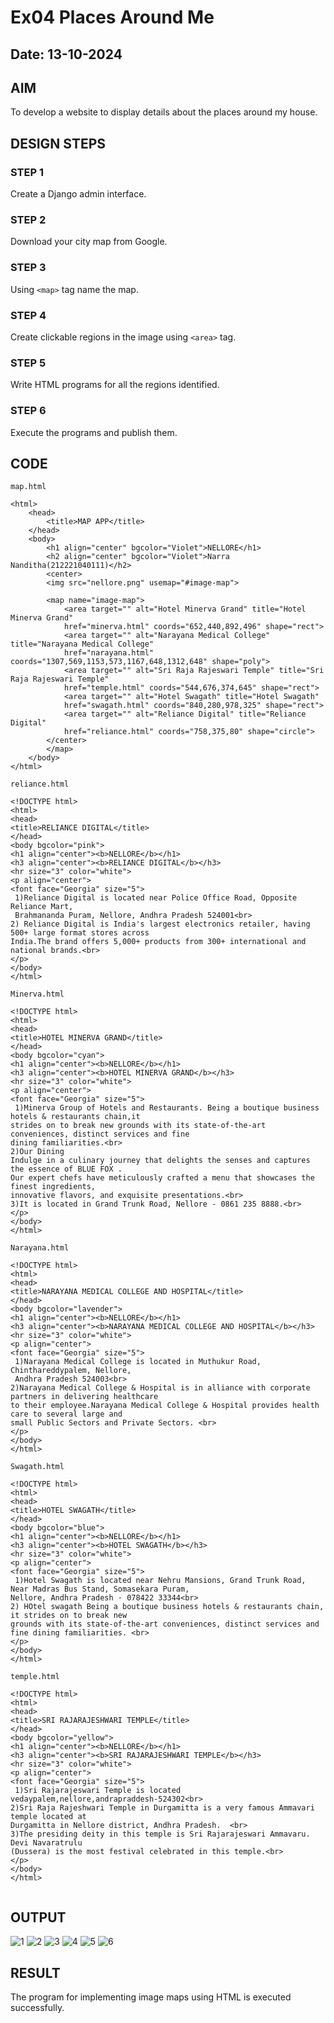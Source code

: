 # Ex04 Places Around Me
## Date: 13-10-2024

## AIM
To develop a website to display details about the places around my house.

## DESIGN STEPS

### STEP 1
Create a Django admin interface.

### STEP 2
Download your city map from Google.

### STEP 3
Using ```<map>``` tag name the map.

### STEP 4
Create clickable regions in the image using ```<area>``` tag.

### STEP 5
Write HTML programs for all the regions identified.

### STEP 6
Execute the programs and publish them.

## CODE
```
map.html 

<html>
    <head>
        <title>MAP APP</title>
    </head>
    <body>
        <h1 align="center" bgcolor="Violet">NELLORE</h1>
        <h2 align="center" bgcolor="Violet">Narra Nanditha(212221040111)</h2>
        <center>
        <img src="nellore.png" usemap="#image-map">

        <map name="image-map">
            <area target="" alt="Hotel Minerva Grand" title="Hotel Minerva Grand"
            href="minerva.html" coords="652,440,892,496" shape="rect">
            <area target="" alt="Narayana Medical College" title="Narayana Medical College"
            href="narayana.html" coords="1307,569,1153,573,1167,648,1312,648" shape="poly">
            <area target="" alt="Sri Raja Rajeswari Temple" title="Sri Raja Rajeswari Temple"
            href="temple.html" coords="544,676,374,645" shape="rect">
            <area target="" alt="Hotel Swagath" title="Hotel Swagath"
            href="swagath.html" coords="840,280,978,325" shape="rect">
            <area target="" alt="Reliance Digital" title="Reliance Digital"
            href="reliance.html" coords="758,375,80" shape="circle">
        </center>
        </map>
    </body>
</html>
```
```
reliance.html

<!DOCTYPE html>
<html>
<head>
<title>RELIANCE DIGITAL</title>
</head>
<body bgcolor="pink">
<h1 align="center"><b>NELLORE</b></h1>
<h3 align="center"><b>RELIANCE DIGITAL</b></h3>
<hr size="3" color="white">
<p align="center">
<font face="Georgia" size="5">
 1)Reliance Digital is located near Police Office Road, Opposite Reliance Mart,
 Brahmananda Puram, Nellore, Andhra Pradesh 524001<br>
2) Reliance Digital is India's largest electronics retailer, having 500+ large format stores across
India.The brand offers 5,000+ products from 300+ international and national brands.<br>
</p>
</body>
</html>
```
```
Minerva.html

<!DOCTYPE html>
<html>
<head>
<title>HOTEL MINERVA GRAND</title>
</head>
<body bgcolor="cyan">
<h1 align="center"><b>NELLORE</b></h1>
<h3 align="center"><b>HOTEL MINERVA GRAND</b></h3>
<hr size="3" color="white">
<p align="center">
<font face="Georgia" size="5">
 1)Minerva Group of Hotels and Restaurants. Being a boutique business hotels & restaurants chain,it
strides on to break new grounds with its state-of-the-art conveniences, distinct services and fine
dining familiarities.<br>
2)Our Dining
Indulge in a culinary journey that delights the senses and captures the essence of BLUE FOX .
Our expert chefs have meticulously crafted a menu that showcases the finest ingredients,
innovative flavors, and exquisite presentations.<br>
3)It is located in Grand Trunk Road, Nellore - 0861 235 8888.<br>
</p>
</body>
</html>
```
```
Narayana.html

<!DOCTYPE html>
<html>
<head>
<title>NARAYANA MEDICAL COLLEGE AND HOSPITAL</title>
</head>
<body bgcolor="lavender">
<h1 align="center"><b>NELLORE</b></h1>
<h3 align="center"><b>NARAYANA MEDICAL COLLEGE AND HOSPITAL</b></h3>
<hr size="3" color="white">
<p align="center">
<font face="Georgia" size="5">
 1)Narayana Medical College is located in Muthukur Road, Chinthareddypalem, Nellore,
 Andhra Pradesh 524003<br>
2)Narayana Medical College & Hospital is in alliance with corporate partners in delivering healthcare
to their employee.Narayana Medical College & Hospital provides health care to several large and
small Public Sectors and Private Sectors. <br>
</p>
</body>
</html>
```
```
Swagath.html

<!DOCTYPE html>
<html>
<head>
<title>HOTEL SWAGATH</title>
</head>
<body bgcolor="blue">
<h1 align="center"><b>NELLORE</b></h1>
<h3 align="center"><b>HOTEL SWAGATH</b></h3>
<hr size="3" color="white">
<p align="center">
<font face="Georgia" size="5">
 1)Hotel Swagath is located near Nehru Mansions, Grand Trunk Road, Near Madras Bus Stand, Somasekara Puram,
Nellore, Andhra Pradesh · 078422 33344<br>
2) HOtel swagath Being a boutique business hotels & restaurants chain, it strides on to break new
grounds with its state-of-the-art conveniences, distinct services and fine dining familiarities. <br>
</p>
</body>
</html>
```
```
temple.html

<!DOCTYPE html>
<html>
<head>
<title>SRI RAJARAJESHWARI TEMPLE</title>
</head>
<body bgcolor="yellow">
<h1 align="center"><b>NELLORE</b></h1>
<h3 align="center"><b>SRI RAJARAJESHWARI TEMPLE</b></h3>
<hr size="3" color="white">
<p align="center">
<font face="Georgia" size="5">
 1)Sri Rajarajeswari Temple is located vedaypalem,nellore,andrapraddesh-524302<br>
2)Sri Raja Rajeshwari Temple in Durgamitta is a very famous Ammavari temple located at
Durgamitta in Nellore district, Andhra Pradesh.  <br>
3)The presiding deity in this temple is Sri Rajarajeswari Ammavaru. Devi Navaratrulu
(Dussera) is the most festival celebrated in this temple.<br>
</p>
</body>
</html>


```


## OUTPUT
![1](https://github.com/user-attachments/assets/e9a763c6-2d7d-45b4-ad03-9ad9d982f5f4)
![2](https://github.com/user-attachments/assets/77c10012-672e-473c-a860-8d76d91f120b)
![3](https://github.com/user-attachments/assets/64c104a5-2138-4a84-9ae9-c1f00c84d306)
![4](https://github.com/user-attachments/assets/7fb59304-1a6e-45f1-9e1a-fdc7584d09f5)
![5](https://github.com/user-attachments/assets/2bc04608-5bdb-4b36-8a63-8e622c1cb419)
![6](https://github.com/user-attachments/assets/9b0ba8cf-1daa-4e10-9c73-e6e972cd342d)


## RESULT
The program for implementing image maps using HTML is executed successfully.
